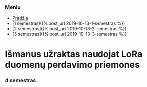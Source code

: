 ### Meniu
- [Pradžia](https://ovidijusstukas.github.io/LoRa-smart-lock)
- [1 semestras]({% post_url 2019-10-13-1-semestras %})
- [2 semestras]({% post_url 2019-10-13-2-semestras %})
- [3 semestras]({% post_url 2019-10-13-3-semestras %})

# Išmanus užraktas naudojat LoRa duomenų perdavimo priemones

### 4 semestras